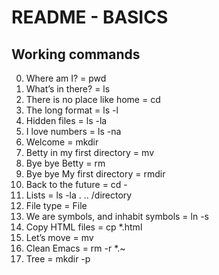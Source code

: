 # README - BASICS
## Working commands
0. Where am I? = pwd
1. What’s in there? = ls
2. There is no place like home = cd
3. The long format = ls -l
4. Hidden files = ls -la
5. I love numbers = ls -na
6. Welcome = mkdir
7. Betty in my first directory = mv
8. Bye bye Betty = rm
9. Bye bye My first directory = rmdir
10. Back to the future = cd -
11. Lists = ls -la . .. /directory
12. File type = File
13. We are symbols, and inhabit symbols = ln -s
14. Copy HTML files = cp *.html
15. Let’s move = mv
16. Clean Emacs = rm -r *.~
17. Tree = mkdir -p
